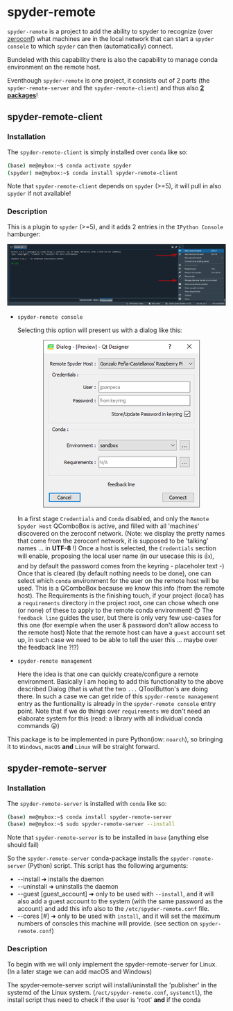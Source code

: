 # spyder-remote

`spyder-remote` is a project to add the ability to spyder to recognize (over [zeroconf](https://github.com/jstasiak/python-zeroconf)) what machines are in the local network that can start a `spyder` `console` to which `spyder` can then (automatically) connect.

Bundeled with this capability there is also the capability to manage conda environment on the remote host.

Eventhough `spyder-remote` is one project, it consists out of 2 parts (the `spyder-remote-server` and the `spyder-remote-client`) and thus also <ins>**2 packages**</ins>!

## spyder-remote-client

### Installation

The `spyder-remote-client` is simply installed over `conda` like so:

```sh
(base) me@mybox:~$ conda activate spyder
(spyder) me@mybox:~$ conda install spyder-remote-client
```
Note that `spyder-remote-client` depends on `spyder` (>=5), it will pull in also `spyder` if not available!

### Description

This is a plugin to `spyder` (>=5), and it adds 2 entries in the `IPython Console` hamburger:

<p align="center">
  <img src="/docs/pictures/IPython_console_hamburger.jpg">
</p>

  - `spyder-remote console`
  
    Selecting this option will present us with a dialog like this:
  
    <p align="center">
      <img src="/docs/pictures/SpyderRemoteConnectionDialog.png">
    </p>
    
    In a first stage `Credentials` and `Conda` disabled, and only the `Remote Spyder Host` QComboBox is active, and filled with all 'machines' discovered on the zeroconf network. (Note: we display the pretty names that come from the zeroconf network, it is supposed to be 'talking' names ... in **UTF-8** !) Once a host is selected, the `Credentials` section will enable, proposing the local user name (in our usecase this is :thumbsup:), and by default the password comes from the keyring - placeholer text -) Once that is cleared (by default nothing needs to be done), one can select which `conda` environment for the user on the remote host will be used. This is a QComboBox because we know this info (from the remote host). The Requirements is the finishing touch, if your project (local) has a `requirements` directory in the project root, one can chose whech one (or none) of these to apply to the remote conda environment! :heart_eyes: The `feedback line` guides the user, but there is only very few use-cases for this one (for exemple when the user & password don't allow access to the remote host) Note that the remote host can have a `guest` account set up, in such case we need to be able to tell the user this ... maybe over the feedback line ?!?)

  - `spyder-remote management`
  
    Here the idea is that one can quickly create/configure a remote environment. Basically I am hoping to add this functionality to the above described Dialog (that is what the two `...` QToolButton's are doing there. In such a case we can get ride of this `spyder-remote management` entry as the funtionality is already in the `spyder-remote console` entry point. Note that if we do things over `requirements` we don't need an elaborate system for this (read: a library with all individual conda commands :stuck_out_tongue:)
  
This package is to be implemented in pure Python(iow: `noarch`), so bringing it to `Windows`, `macOS` **and** `Linux` will be straight forward.

## spyder-remote-server

### Installation

The `spyder-remote-server` is installed with `conda` like so:

```sh
(base) me@mybox:~$ conda install spyder-remote-server
(base) me@mybox:~$ sudo spyder-remote-server --install
```
Note that `spyder-remote-server` is to be installed in `base` (anything else should fail)

So the `spyder-remote-server` conda-package installs the `spyder-remote-server` (Python) script.
This script has the following arguments:
  - --install ➜ installs the daemon 
  - --uninstall ➜ uninstalls the daemon
  - --guest [guest_account] ➜ only to be used with `--install`, and it will also add a guest account to the system (with the same password as the account) and add this info also to the `/etc/spyder-remote.conf` file.
  - --cores [#] ➜ only to be used with `install`, and it will set the maximum numbers of consoles this machine will provide. (see section on `spyder-remote.conf`)

### Description

To begin with we will only implement the spyder-remote-server for Linux. (In a later stage we can add macOS and Windows)

The spyder-remote-server script will install/uninstall the 'publisher' in the systemd of the Linux system. (`/ect/spyder-remote.conf`, `systemctl`), 
the install script thus need to check if the user is 'root' **and** if the conda  
